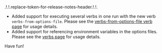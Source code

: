 .!.!.replace-token-for-release-notes-header.!.!.
- Added support for executing several verbs in one run with the new verb `verbs-from-options-file`. Please see the [verbs-from-options-file verb page](/verbs/verbs-from-options-file.html) for usage details.
- Added support for referencing environment variables in the options files. Please see the [verbs page](/verbs/index.html) for usage details.

Have fun!
